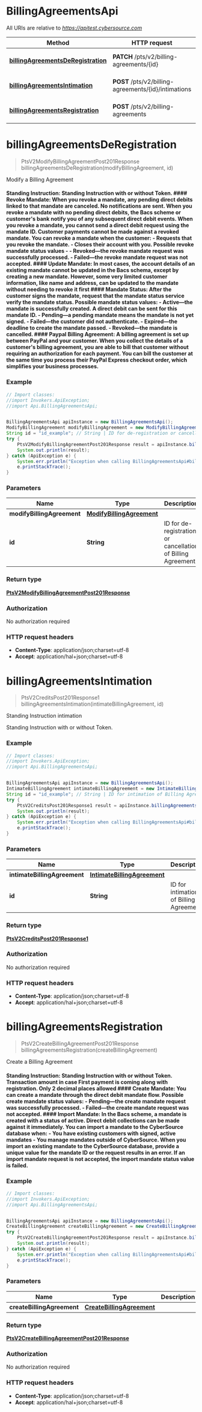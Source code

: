 # BillingAgreementsApi

All URIs are relative to *https://apitest.cybersource.com*

Method | HTTP request | Description
------------- | ------------- | -------------
[**billingAgreementsDeRegistration**](BillingAgreementsApi.md#billingAgreementsDeRegistration) | **PATCH** /pts/v2/billing-agreements/{id} | Modify a Billing Agreement
[**billingAgreementsIntimation**](BillingAgreementsApi.md#billingAgreementsIntimation) | **POST** /pts/v2/billing-agreements/{id}/intimations | Standing Instruction intimation
[**billingAgreementsRegistration**](BillingAgreementsApi.md#billingAgreementsRegistration) | **POST** /pts/v2/billing-agreements | Create a Billing Agreement


<a name="billingAgreementsDeRegistration"></a>
# **billingAgreementsDeRegistration**
> PtsV2ModifyBillingAgreementPost201Response billingAgreementsDeRegistration(modifyBillingAgreement, id)

Modify a Billing Agreement

#### Standing Instruction: Standing Instruction with or without Token.  #### Revoke Mandate: When you revoke a mandate, any pending direct debits linked to that mandate are canceled. No notifications are sent. When you revoke a mandate with no pending direct debits, the Bacs scheme or customer&#39;s bank notify you of any subsequent direct debit events. When you revoke a mandate, you cannot send a direct debit request using the mandate ID. Customer payments cannot be made against a revoked mandate. You can revoke a mandate when the customer:   - Requests that you revoke the mandate.   - Closes their account with you. Possible revoke mandate status values -   - Revoked—the revoke mandate request was successfully processed.   - Failed—the revoke mandate request was not accepted.  #### Update Mandate: In most cases, the account details of an existing mandate cannot be updated in the Bacs schema, except by creating a new mandate. However, some very limited customer information, like name and address, can be updated to the mandate without needing to revoke it first  #### Mandate Status: After the customer signs the mandate, request that the mandate status service verify the mandate status. Possible mandate status values:   - Active—the mandate is successfully created. A direct debit can be sent for this mandate ID.   - Pending—a pending mandate means the mandate is not yet signed.   - Failed—the customer did not authenticate.   - Expired—the deadline to create the mandate passed.   - Revoked—the mandate is cancelled.  #### Paypal Billing Agreement:  A billing agreement is set up between PayPal and your customer. When you collect the details of a customer&#39;s billing agreement, you are able to bill that customer without requiring an authorization for each payment.  You can bill the customer at the same time you process their PayPal Express checkout order, which simplifies your business processes. 

### Example
```java
// Import classes:
//import Invokers.ApiException;
//import Api.BillingAgreementsApi;


BillingAgreementsApi apiInstance = new BillingAgreementsApi();
ModifyBillingAgreement modifyBillingAgreement = new ModifyBillingAgreement(); // ModifyBillingAgreement | 
String id = "id_example"; // String | ID for de-registration or cancellation of Billing Agreement
try {
    PtsV2ModifyBillingAgreementPost201Response result = apiInstance.billingAgreementsDeRegistration(modifyBillingAgreement, id);
    System.out.println(result);
} catch (ApiException e) {
    System.err.println("Exception when calling BillingAgreementsApi#billingAgreementsDeRegistration");
    e.printStackTrace();
}
```

### Parameters

Name | Type | Description  | Notes
------------- | ------------- | ------------- | -------------
 **modifyBillingAgreement** | [**ModifyBillingAgreement**](ModifyBillingAgreement.md)|  |
 **id** | **String**| ID for de-registration or cancellation of Billing Agreement |

### Return type

[**PtsV2ModifyBillingAgreementPost201Response**](PtsV2ModifyBillingAgreementPost201Response.md)

### Authorization

No authorization required

### HTTP request headers

 - **Content-Type**: application/json;charset=utf-8
 - **Accept**: application/hal+json;charset=utf-8

<a name="billingAgreementsIntimation"></a>
# **billingAgreementsIntimation**
> PtsV2CreditsPost201Response1 billingAgreementsIntimation(intimateBillingAgreement, id)

Standing Instruction intimation

Standing Instruction with or without Token.

### Example
```java
// Import classes:
//import Invokers.ApiException;
//import Api.BillingAgreementsApi;


BillingAgreementsApi apiInstance = new BillingAgreementsApi();
IntimateBillingAgreement intimateBillingAgreement = new IntimateBillingAgreement(); // IntimateBillingAgreement | 
String id = "id_example"; // String | ID for intimation of Billing Agreement
try {
    PtsV2CreditsPost201Response1 result = apiInstance.billingAgreementsIntimation(intimateBillingAgreement, id);
    System.out.println(result);
} catch (ApiException e) {
    System.err.println("Exception when calling BillingAgreementsApi#billingAgreementsIntimation");
    e.printStackTrace();
}
```

### Parameters

Name | Type | Description  | Notes
------------- | ------------- | ------------- | -------------
 **intimateBillingAgreement** | [**IntimateBillingAgreement**](IntimateBillingAgreement.md)|  |
 **id** | **String**| ID for intimation of Billing Agreement |

### Return type

[**PtsV2CreditsPost201Response1**](PtsV2CreditsPost201Response1.md)

### Authorization

No authorization required

### HTTP request headers

 - **Content-Type**: application/json;charset=utf-8
 - **Accept**: application/hal+json;charset=utf-8

<a name="billingAgreementsRegistration"></a>
# **billingAgreementsRegistration**
> PtsV2CreateBillingAgreementPost201Response billingAgreementsRegistration(createBillingAgreement)

Create a Billing Agreement

#### Standing Instruction: Standing Instruction with or without Token. Transaction amount in case First payment is coming along with registration. Only 2 decimal places allowed  #### Create Mandate: You can create a mandate through the direct debit mandate flow. Possible create mandate status values:   - Pending—the create mandate request was successfully processed.   - Failed—the create mandate request was not accepted.  #### Import Mandate: In the Bacs scheme, a mandate is created with a status of active. Direct debit collections can be made against it immediately. You can import a mandate to the CyberSource database when:   - You have existing customers with signed, active mandates   - You manage mandates outside of CyberSource.  When you import an existing mandate to the CyberSource database, provide a unique value for the mandate ID or the request results in an error. If an import mandate request is not accepted, the import mandate status value is failed. 

### Example
```java
// Import classes:
//import Invokers.ApiException;
//import Api.BillingAgreementsApi;


BillingAgreementsApi apiInstance = new BillingAgreementsApi();
CreateBillingAgreement createBillingAgreement = new CreateBillingAgreement(); // CreateBillingAgreement | 
try {
    PtsV2CreateBillingAgreementPost201Response result = apiInstance.billingAgreementsRegistration(createBillingAgreement);
    System.out.println(result);
} catch (ApiException e) {
    System.err.println("Exception when calling BillingAgreementsApi#billingAgreementsRegistration");
    e.printStackTrace();
}
```

### Parameters

Name | Type | Description  | Notes
------------- | ------------- | ------------- | -------------
 **createBillingAgreement** | [**CreateBillingAgreement**](CreateBillingAgreement.md)|  |

### Return type

[**PtsV2CreateBillingAgreementPost201Response**](PtsV2CreateBillingAgreementPost201Response.md)

### Authorization

No authorization required

### HTTP request headers

 - **Content-Type**: application/json;charset=utf-8
 - **Accept**: application/hal+json;charset=utf-8

